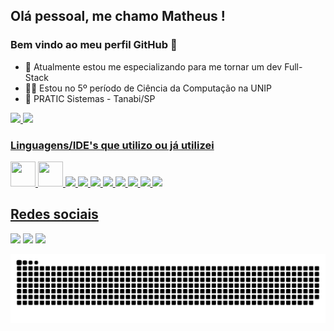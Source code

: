 ## Olá pessoal, me chamo Matheus ! 
### Bem vindo ao meu perfil GitHub 👋

- 🌱 Atualmente estou me especializando para me tornar um dev Full-Stack
- 👨‍🎓 Estou no 5º período de Ciência da Computação na UNIP
- 🏢 PRATIC Sistemas - Tanabi/SP

<div>
<a href="https://github.com/matheuscsant">
<img height="180em" src="https://github-readme-stats.vercel.app/api/top-langs/?username=matheuscsant&layout=compact&langs_count=7&theme=dark"/>
<img height="180em" src="https://github-readme-stats.vercel.app/api?username=matheuscsant&show_icons=true&theme=dark&include_all_commits=true&count_private=true"/>
</div>

### Linguagens/IDE's que utilizo ou já utilizei

<img src="https://cdn.jsdelivr.net/gh/devicons/devicon/icons/html5/html5-original.svg" width="40" height="40" /> <img src="https://cdn.jsdelivr.net/gh/devicons/devicon/icons/css3/css3-original.svg" width="40" height="40" /> <img src="https://cdn.jsdelivr.net/gh/devicons/devicon/icons/bootstrap/bootstrap-original.svg" width="40" heigh="40" /> <img src="https://cdn.jsdelivr.net/gh/devicons/devicon/icons/git/git-original.svg" width="40" heigh="40" /> <img src="https://cdn.jsdelivr.net/gh/devicons/devicon/icons/python/python-original.svg" width="40" heigh="40" /> <img src="https://cdn.jsdelivr.net/gh/devicons/devicon/icons/java/java-original.svg" width="40" heigh="40" /> <img src="https://cdn.jsdelivr.net/gh/devicons/devicon/icons/mysql/mysql-original.svg" width="40" heigh="40" /> <img src="https://cdn.jsdelivr.net/gh/devicons/devicon/icons/microsoftsqlserver/microsoftsqlserver-plain.svg" width="40" heigh="40"/> <img src="https://cdn.jsdelivr.net/gh/devicons/devicon/icons/unity/unity-original.svg" width="40" heigh="40"/> <img src="https://cdn.jsdelivr.net/gh/devicons/devicon/icons/visualstudio/visualstudio-plain.svg" width="40" heigh="40" />


## Redes sociais
<div>
<a href="https://instagram.com/mathc.sant" target="_blank"><img src="https://img.shields.io/badge/-Instagram-%23E4405F?style=for-the-badge&logo=instagram&logoColor=white" target="_blank"></a>
<a href = "mailto:matheus.csant1@gmai.com"><img src="https://img.shields.io/badge/Gmail-D14836?style=for-the-badge&logo=gmail&logoColor=white" target="_blank"></a>
<a href="https://www.linkedin.com/in/matheuscampanhola" target="_blank"><img src="https://img.shields.io/badge/-LinkedIn-%230077B5?style=for-the-badge&logo=linkedin&logoColor=white" target="_blank"></a>   
</div>
  
 ![Snake animation](https://github.com/matheuscsant/matheuscsant/blob/output/github-contribution-grid-snake.svg)
